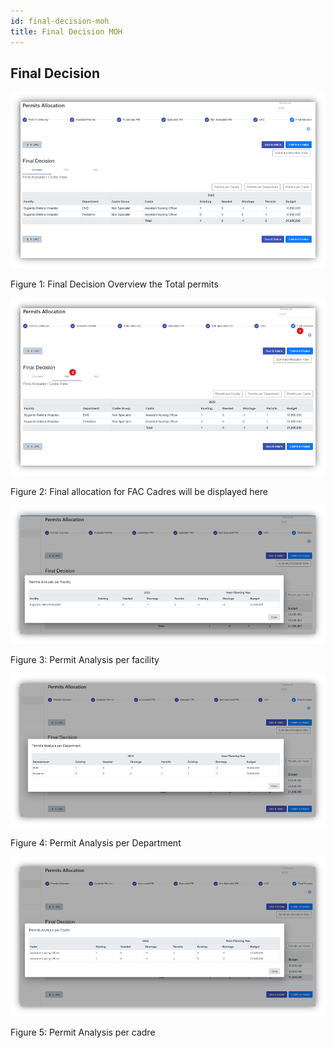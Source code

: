 ```yaml
---
id: final-decision-moh
title: Final Decision MOH
---
```


## Final Decision

![img alt](/img/final-decision-moh1.png)

Figure 1: Final Decision Overview the Total permits

![img alt](/img/final-decision-moh2.png)

Figure 2: Final allocation for FAC Cadres will be displayed here

![img alt](/img/final-decision-moh3.png)

Figure 3: Permit Analysis per facility

![img alt](/img/final-decision-moh4.png)

Figure 4: Permit Analysis per Department

![img alt](/img/final-decision-moh5.png)

Figure 5: Permit Analysis per cadre

